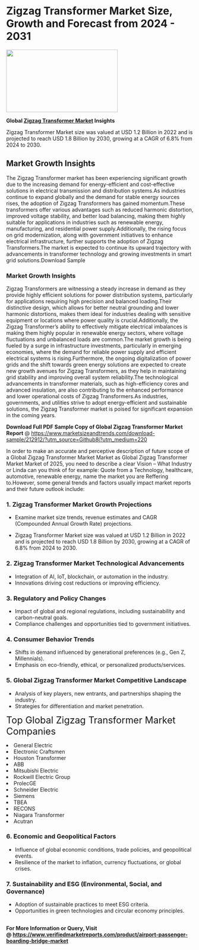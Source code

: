 <H1>Zigzag Transformer Market Size, Growth and Forecast from 2024 - 2031</H1><img class="aligncenter size-medium wp-image-584254" src="https://thirdeyenews.in/wp-content/uploads/2024/09/Global-Market-Research-300x168.jpeg" alt="" width="300" height="168" /><p><strong>Global&nbsp;<a href="https://www.marketsizeandtrends.com/download-sample/212912/?utm_source=Github8j?utm_medium=220">Zigzag Transformer Market</a> Insights</strong></p><p>Zigzag Transformer Market size was valued at USD 1.2 Billion in 2022 and is projected to reach USD 1.8 Billion by 2030, growing at a CAGR of 6.8% from 2024 to 2030.</p><p><h2>Market Growth Insights</h2> The Zigzag Transformer market has been experiencing significant growth due to the increasing demand for energy-efficient and cost-effective solutions in electrical transmission and distribution systems.As industries continue to expand globally and the demand for stable energy sources rises, the adoption of Zigzag Transformers has gained momentum.These transformers offer various advantages such as reduced harmonic distortion, improved voltage stability, and better load balancing, making them highly suitable for applications in industries such as renewable energy, manufacturing, and residential power supply.Additionally, the rising focus on grid modernization, along with government initiatives to enhance electrical infrastructure, further supports the adoption of Zigzag Transformers.The market is expected to continue its upward trajectory with advancements in transformer technology and growing investments in smart grid solutions.Download Sample <h3>Market Growth Insights</h3> Zigzag Transformers are witnessing a steady increase in demand as they provide highly efficient solutions for power distribution systems, particularly for applications requiring high precision and balanced loading.Their distinctive design, which allows for better neutral grounding and lower harmonic distortions, makes them ideal for industries dealing with sensitive equipment or locations where power quality is crucial.Additionally, the Zigzag Transformer’s ability to effectively mitigate electrical imbalances is making them highly popular in renewable energy sectors, where voltage fluctuations and unbalanced loads are common.The market growth is being fueled by a surge in infrastructure investments, particularly in emerging economies, where the demand for reliable power supply and efficient electrical systems is rising.Furthermore, the ongoing digitalization of power grids and the shift towards green energy solutions are expected to create new growth avenues for Zigzag Transformers, as they help in maintaining grid stability and improving overall system reliability.The technological advancements in transformer materials, such as high-efficiency cores and advanced insulation, are also contributing to the enhanced performance and lower operational costs of Zigzag Transformers.As industries, governments, and utilities strive to adopt energy-efficient and sustainable solutions, the Zigzag Transformer market is poised for significant expansion in the coming years.</p><p><span class=""><strong>Download Full PDF Sample Copy of Global Zigzag Transformer Market Report</strong> @ <a href="https://www.marketsizeandtrends.com/download-sample/212912/?utm_source=Github8j?utm_medium=220" target="_blank">https://www.marketsizeandtrends.com/download-sample/212912/?utm_source=Github8j?utm_medium=220</a></span></p><p>In order to make an accurate and perceptive description of future scope of a Global&nbsp;Zigzag Transformer Market Market as Global&nbsp;Zigzag Transformer Market Market of 2025, you need to describe a clear Vision &ndash; What Industry or Linda can you think of for example: Quote from a Technology, healthcare, automotive, renewable energy, name the market you are Reffering to.However, some general trends and factors usually impact market reports and their future outlook include:</p><h3>1.&nbsp;<strong>Zigzag Transformer Market Growth Projections</strong></h3><ul><li>Examine market size trends, revenue estimates and CAGR (Compounded Annual Growth Rate) projections.</li><li><p>Zigzag Transformer Market size was valued at USD 1.2 Billion in 2022 and is projected to reach USD 1.8 Billion by 2030, growing at a CAGR of 6.8% from 2024 to 2030.</p></li></ul><h3>2.&nbsp;<strong>Zigzag Transformer Market Technological Advancements</strong></h3><ul><li>Integration of AI, IoT, blockchain, or automation in the industry.</li><li>Innovations driving cost reductions or improving efficiency.</li></ul><h3>3.&nbsp;<strong>Regulatory and Policy Changes</strong></h3><ul><li>Impact of global and regional regulations, including sustainability and carbon-neutral goals.</li><li>Compliance challenges and opportunities tied to government initiatives.</li></ul><h3>4.&nbsp;<strong>Consumer Behavior Trends</strong></h3><ul><li>Shifts in demand influenced by generational preferences (e.g., Gen Z, Millennials).</li><li>Emphasis on eco-friendly, ethical, or personalized products/services.</li></ul><h3>5.&nbsp;<strong>Global Zigzag Transformer Market Competitive Landscape</strong></h3><ul><li>Analysis of key players, new entrants, and partnerships shaping the industry.</li><li>Strategies for differentiation and market penetration.</li></ul><p data-pm-slice="1 1 []"><span style="color: inherit; font-family: inherit; font-size: 25px;">Top Global Zigzag Transformer Market Companies</span></p><div class="" data-test-id=""><p><li>General Electric</li><li> Electronic Craftsmen</li><li> Houston Transformer</li><li> ABB</li><li> Mitsubishi Electric</li><li> Rockwill Electric Group</li><li> ProlecGE</li><li> Schneider Electric</li><li> Siemens</li><li> TBEA</li><li> RECONS</li><li> Niagara Transformer</li><li> Acutran</li></p></div><h3>6.&nbsp;<strong>Economic and Geopolitical Factors</strong></h3><ul><li>Influence of global economic conditions, trade policies, and geopolitical events.</li><li>Resilience of the market to inflation, currency fluctuations, or global crises.</li></ul><h3>7.&nbsp;<strong>Sustainability and ESG (Environmental, Social, and Governance)</strong></h3><ul><li>Adoption of sustainable practices to meet ESG criteria.</li><li>Opportunities in green technologies and circular economy principles.</li></ul><h2><strong style="font-size: 14px;">For More Information or Query, Visit @&nbsp;</strong><a style="background-color: #ffffff; font-size: 14px;" href="https://www.marketsizeandtrends.com/report/zigzag-transformer-market/" target="_blank">https://www.verifiedmarketreports.com/product/airport-passenger-boarding-bridge-market</a></h2>